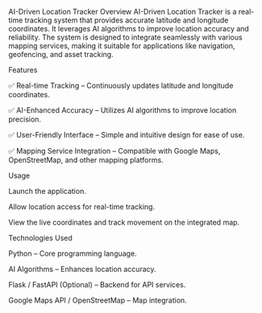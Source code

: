 AI-Driven Location Tracker
Overview
AI-Driven Location Tracker is a real-time tracking system that provides accurate latitude and longitude coordinates. It leverages AI algorithms to improve location accuracy and reliability. The system is designed to integrate seamlessly with various mapping services, making it suitable for applications like navigation, geofencing, and asset tracking.

Features

✅ Real-time Tracking – Continuously updates latitude and longitude coordinates.

✅ AI-Enhanced Accuracy – Utilizes AI algorithms to improve location precision.

✅ User-Friendly Interface – Simple and intuitive design for ease of use.

✅ Mapping Service Integration – Compatible with Google Maps, OpenStreetMap, and other mapping platforms.


Usage

Launch the application.

Allow location access for real-time tracking.

View the live coordinates and track movement on the integrated map.


Technologies Used

Python – Core programming language.

AI Algorithms – Enhances location accuracy.

Flask / FastAPI (Optional) – Backend for API services.

Google Maps API / OpenStreetMap – Map integration.
